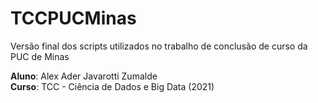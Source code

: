 # TCCPUCMinas
Versão final dos scripts utilizados no trabalho de conclusão de curso da PUC de Minas

**Aluno**: Alex Ader Javarotti Zumalde   
**Curso**: TCC - Ciência de Dados e Big Data (2021)   


